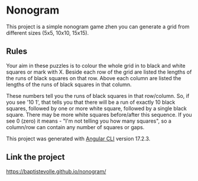 # Nonogram

This project is a simple nonogram game zhen you can generate a grid from different sizes (5x5, 10x10, 15x15).

## Rules
Your aim in these puzzles is to colour the whole grid in to black and white squares or mark with X. Beside each row of the grid are listed the lengths of the runs of black squares on that row. Above each column are listed the lengths of the runs of black squares in that column.

These numbers tell you the runs of black squares in that row/column. So, if you see '10 1', that tells you that there will be a run of exactly 10 black squares, followed by one or more white square, followed by a single black square. There may be more white squares before/after this sequence. If you see 0 (zero) it means - "I'm not telling you how many squares", so a column/row can contain any number of squares or gaps.

This project was generated with [Angular CLI](https://github.com/angular/angular-cli) version 17.2.3.

## Link the project 
https://baptistevolle.github.io/nonogram/

